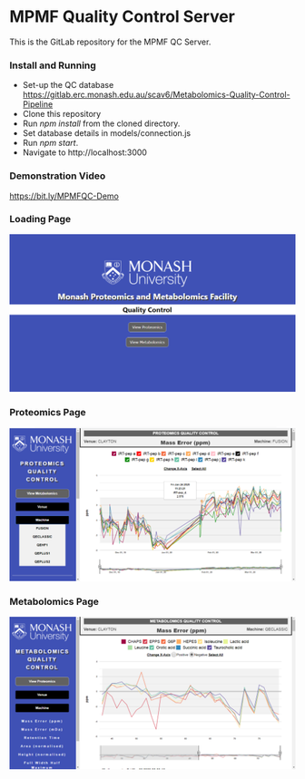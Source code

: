 # MPMF Quality Control Server

This is the GitLab repository for the MPMF QC Server.  

### Install and Running
* Set-up the QC database   
https://gitlab.erc.monash.edu.au/scav6/Metabolomics-Quality-Control-Pipeline
* Clone this repository
* Run _npm install_ from the cloned directory.
* Set database details in models/connection.js
* Run _npm start_.
* Navigate to http://localhost:3000


### Demonstration Video
https://bit.ly/MPMFQC-Demo  

### Loading Page
![load](SCREEN-Splash.png)

### Proteomics Page
![proteomics](SCREEN-Proteomics.png)

### Metabolomics Page
![metabolomics](SCREEN-Metab.png)


